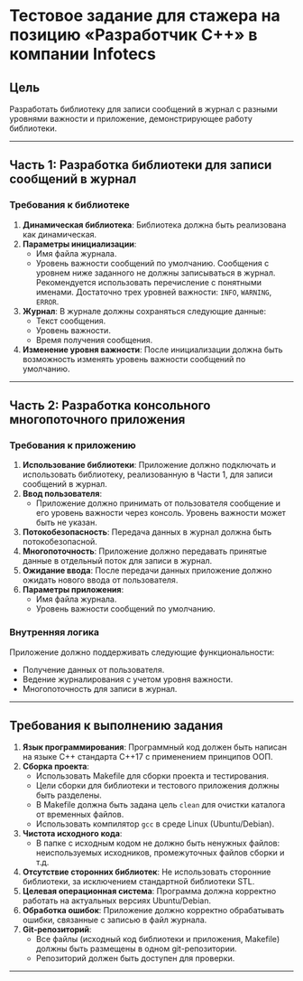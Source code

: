 # Тестовое задание для стажера на позицию «Разработчик C++» в компании Infotecs

## Цель

Разработать библиотеку для записи сообщений в журнал с разными уровнями важности и приложение, демонстрирующее работу библиотеки.

---

## Часть 1: Разработка библиотеки для записи сообщений в журнал

### Требования к библиотеке

1. **Динамическая библиотека**: Библиотека должна быть реализована как динамическая.
2. **Параметры инициализации**:
   - Имя файла журнала.
   - Уровень важности сообщений по умолчанию. Сообщения с уровнем ниже заданного не должны записываться в журнал. Рекомендуется использовать перечисление с понятными именами. Достаточно трех уровней важности: `INFO`, `WARNING`, `ERROR`.
3. **Журнал**: В журнале должны сохраняться следующие данные:
   - Текст сообщения.
   - Уровень важности.
   - Время получения сообщения.
4. **Изменение уровня важности**: После инициализации должна быть возможность изменять уровень важности сообщений по умолчанию.

---

## Часть 2: Разработка консольного многопоточного приложения

### Требования к приложению

1. **Использование библиотеки**: Приложение должно подключать и использовать библиотеку, реализованную в Части 1, для записи сообщений в журнал.
2. **Ввод пользователя**:
   - Приложение должно принимать от пользователя сообщение и его уровень важности через консоль. Уровень важности может быть не указан.
3. **Потокобезопасность**: Передача данных в журнал должна быть потокобезопасной.
4. **Многопоточность**: Приложение должно передавать принятые данные в отдельный поток для записи в журнал.
5. **Ожидание ввода**: После передачи данных приложение должно ожидать нового ввода от пользователя.
6. **Параметры приложения**:
   - Имя файла журнала.
   - Уровень важности сообщений по умолчанию.

### Внутренняя логика

Приложение должно поддерживать следующие функциональности:
- Получение данных от пользователя.
- Ведение журналирования с учетом уровня важности.
- Многопоточность для записи в журнал.

---

## Требования к выполнению задания

1. **Язык программирования**: Программный код должен быть написан на языке C++ стандарта C++17 с применением принципов ООП.
2. **Сборка проекта**:
   - Использовать Makefile для сборки проекта и тестирования.
   - Цели сборки для библиотеки и тестового приложения должны быть разделены.
   - В Makefile должна быть задана цель `clean` для очистки каталога от временных файлов.
   - Использовать компилятор `gcc` в среде Linux (Ubuntu/Debian).
3. **Чистота исходного кода**:
   - В папке с исходным кодом не должно быть ненужных файлов: неиспользуемых исходников, промежуточных файлов сборки и т.д.
4. **Отсутствие сторонних библиотек**: Не использовать сторонние библиотеки, за исключением стандартной библиотеки STL.
5. **Целевая операционная система**: Программа должна корректно работать на актуальных версиях Ubuntu/Debian.
6. **Обработка ошибок**: Приложение должно корректно обрабатывать ошибки, связанные с записью в файл журнала.
7. **Git-репозиторий**:
   - Все файлы (исходный код библиотеки и приложения, Makefile) должны быть размещены в одном git-репозитории.
   - Репозиторий должен быть доступен для проверки.

---